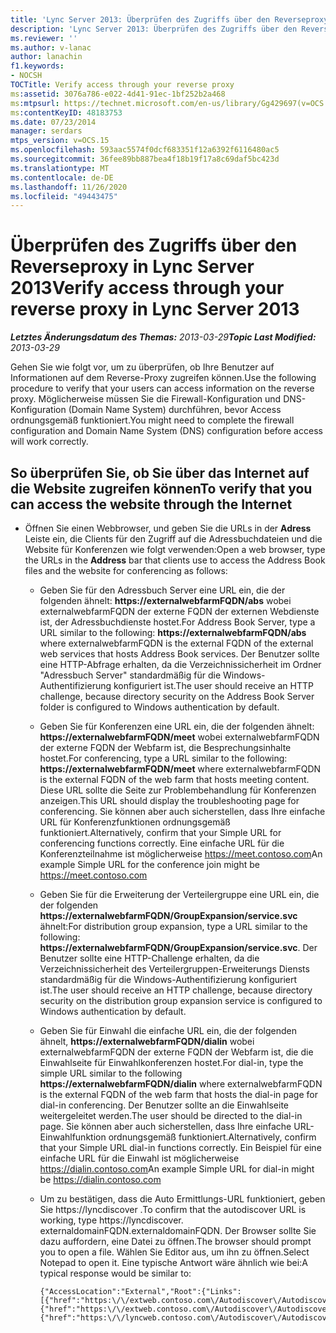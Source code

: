 ```yaml
---
title: 'Lync Server 2013: Überprüfen des Zugriffs über den Reverseproxy'
description: 'Lync Server 2013: Überprüfen des Zugriffs über den Reverse-Proxy'
ms.reviewer: ''
ms.author: v-lanac
author: lanachin
f1.keywords:
- NOCSH
TOCTitle: Verify access through your reverse proxy
ms:assetid: 3076a786-e022-4d41-91ec-1bf252b2a468
ms:mtpsurl: https://technet.microsoft.com/en-us/library/Gg429697(v=OCS.15)
ms:contentKeyID: 48183753
ms.date: 07/23/2014
manager: serdars
mtps_version: v=OCS.15
ms.openlocfilehash: 593aac5574f0dcf683351f12a6392f6116480ac5
ms.sourcegitcommit: 36fee89bb887bea4f18b19f17a8c69daf5bc423d
ms.translationtype: MT
ms.contentlocale: de-DE
ms.lasthandoff: 11/26/2020
ms.locfileid: "49443475"
---
```

# <a name="verify-access-through-your-reverse-proxy-in-lync-server-2013"></a><span data-ttu-id="6f1fa-103">Überprüfen des Zugriffs über den Reverseproxy in Lync Server 2013</span><span class="sxs-lookup"><span data-stu-id="6f1fa-103">Verify access through your reverse proxy in Lync Server 2013</span></span>

<div data-xmlns="http://www.w3.org/1999/xhtml">

<div class="topic" data-xmlns="http://www.w3.org/1999/xhtml" data-msxsl="urn:schemas-microsoft-com:xslt" data-cs="https://msdn.microsoft.com/">

<div data-asp="https://msdn2.microsoft.com/asp">



</div>

<div id="mainSection">

<div id="mainBody"><span data-ttu-id="6f1fa-104">

<span> </span></span><span class="sxs-lookup"><span data-stu-id="6f1fa-104">

<span> </span></span></span>

<span data-ttu-id="6f1fa-105">_**Letztes Änderungsdatum des Themas:** 2013-03-29_</span><span class="sxs-lookup"><span data-stu-id="6f1fa-105">_**Topic Last Modified:** 2013-03-29_</span></span>

<span data-ttu-id="6f1fa-106">Gehen Sie wie folgt vor, um zu überprüfen, ob Ihre Benutzer auf Informationen auf dem Reverse-Proxy zugreifen können.</span><span class="sxs-lookup"><span data-stu-id="6f1fa-106">Use the following procedure to verify that your users can access information on the reverse proxy.</span></span> <span data-ttu-id="6f1fa-107">Möglicherweise müssen Sie die Firewall-Konfiguration und DNS-Konfiguration (Domain Name System) durchführen, bevor Access ordnungsgemäß funktioniert.</span><span class="sxs-lookup"><span data-stu-id="6f1fa-107">You might need to complete the firewall configuration and Domain Name System (DNS) configuration before access will work correctly.</span></span>

<div>

## <a name="to-verify-that-you-can-access-the-website-through-the-internet"></a><span data-ttu-id="6f1fa-108">So überprüfen Sie, ob Sie über das Internet auf die Website zugreifen können</span><span class="sxs-lookup"><span data-stu-id="6f1fa-108">To verify that you can access the website through the Internet</span></span>

  - <span data-ttu-id="6f1fa-109">Öffnen Sie einen Webbrowser, und geben Sie die URLs in der **Adress** Leiste ein, die Clients für den Zugriff auf die Adressbuchdateien und die Website für Konferenzen wie folgt verwenden:</span><span class="sxs-lookup"><span data-stu-id="6f1fa-109">Open a web browser, type the URLs in the **Address** bar that clients use to access the Address Book files and the website for conferencing as follows:</span></span>
    
      - <span data-ttu-id="6f1fa-110">Geben Sie für den Adressbuch Server eine URL ein, die der folgenden ähnelt: **https://externalwebfarmFQDN/abs** wobei externalwebfarmFQDN der externe FQDN der externen Webdienste ist, der Adressbuchdienste hostet.</span><span class="sxs-lookup"><span data-stu-id="6f1fa-110">For Address Book Server, type a URL similar to the following: **https://externalwebfarmFQDN/abs** where externalwebfarmFQDN is the external FQDN of the external web services that hosts Address Book services.</span></span> <span data-ttu-id="6f1fa-111">Der Benutzer sollte eine HTTP-Abfrage erhalten, da die Verzeichnissicherheit im Ordner "Adressbuch Server" standardmäßig für die Windows-Authentifizierung konfiguriert ist.</span><span class="sxs-lookup"><span data-stu-id="6f1fa-111">The user should receive an HTTP challenge, because directory security on the Address Book Server folder is configured to Windows authentication by default.</span></span>
    
      - <span data-ttu-id="6f1fa-112">Geben Sie für Konferenzen eine URL ein, die der folgenden ähnelt: **https://externalwebfarmFQDN/meet** wobei externalwebfarmFQDN der externe FQDN der Webfarm ist, die Besprechungsinhalte hostet.</span><span class="sxs-lookup"><span data-stu-id="6f1fa-112">For conferencing, type a URL similar to the following: **https://externalwebfarmFQDN/meet** where externalwebfarmFQDN is the external FQDN of the web farm that hosts meeting content.</span></span> <span data-ttu-id="6f1fa-113">Diese URL sollte die Seite zur Problembehandlung für Konferenzen anzeigen.</span><span class="sxs-lookup"><span data-stu-id="6f1fa-113">This URL should display the troubleshooting page for conferencing.</span></span> <span data-ttu-id="6f1fa-114">Sie können aber auch sicherstellen, dass Ihre einfache URL für Konferenzfunktionen ordnungsgemäß funktioniert.</span><span class="sxs-lookup"><span data-stu-id="6f1fa-114">Alternatively, confirm that your Simple URL for conferencing functions correctly.</span></span> <span data-ttu-id="6f1fa-115">Eine einfache URL für die Konferenzteilnahme ist möglicherweise https://meet.contoso.com</span><span class="sxs-lookup"><span data-stu-id="6f1fa-115">An example Simple URL for the conference join might be https://meet.contoso.com</span></span>
    
      - <span data-ttu-id="6f1fa-116">Geben Sie für die Erweiterung der Verteilergruppe eine URL ein, die der folgenden **https://externalwebfarmFQDN/GroupExpansion/service.svc** ähnelt:</span><span class="sxs-lookup"><span data-stu-id="6f1fa-116">For distribution group expansion, type a URL similar to the following: **https://externalwebfarmFQDN/GroupExpansion/service.svc**.</span></span> <span data-ttu-id="6f1fa-117">Der Benutzer sollte eine HTTP-Challenge erhalten, da die Verzeichnissicherheit des Verteilergruppen-Erweiterungs Diensts standardmäßig für die Windows-Authentifizierung konfiguriert ist.</span><span class="sxs-lookup"><span data-stu-id="6f1fa-117">The user should receive an HTTP challenge, because directory security on the distribution group expansion service is configured to Windows authentication by default.</span></span>
    
      - <span data-ttu-id="6f1fa-118">Geben Sie für Einwahl die einfache URL ein, die der folgenden ähnelt, **https://externalwebfarmFQDN/dialin** wobei externalwebfarmFQDN der externe FQDN der Webfarm ist, die die Einwahlseite für Einwahlkonferenzen hostet.</span><span class="sxs-lookup"><span data-stu-id="6f1fa-118">For dial-in, type the simple URL similar to the following **https://externalwebfarmFQDN/dialin** where externalwebfarmFQDN is the external FQDN of the web farm that hosts the dial-in page for dial-in conferencing.</span></span> <span data-ttu-id="6f1fa-119">Der Benutzer sollte an die Einwahlseite weitergeleitet werden.</span><span class="sxs-lookup"><span data-stu-id="6f1fa-119">The user should be directed to the dial-in page.</span></span> <span data-ttu-id="6f1fa-120">Sie können aber auch sicherstellen, dass Ihre einfache URL-Einwahlfunktion ordnungsgemäß funktioniert.</span><span class="sxs-lookup"><span data-stu-id="6f1fa-120">Alternatively, confirm that your Simple URL dial-in functions correctly.</span></span> <span data-ttu-id="6f1fa-121">Ein Beispiel für eine einfache URL für die Einwahl ist möglicherweise https://dialin.contoso.com</span><span class="sxs-lookup"><span data-stu-id="6f1fa-121">An example Simple URL for dial-in might be https://dialin.contoso.com</span></span>
    
      - <span data-ttu-id="6f1fa-122">Um zu bestätigen, dass die Auto Ermittlungs-URL funktioniert, geben Sie https://lyncdiscover .</span><span class="sxs-lookup"><span data-stu-id="6f1fa-122">To confirm that the autodiscover URL is working, type https://lyncdiscover.</span></span> <span data-ttu-id="6f1fa-123">externaldomainFQDN.</span><span class="sxs-lookup"><span data-stu-id="6f1fa-123">externaldomainFQDN.</span></span> <span data-ttu-id="6f1fa-124">Der Browser sollte Sie dazu auffordern, eine Datei zu öffnen.</span><span class="sxs-lookup"><span data-stu-id="6f1fa-124">The browser should prompt you to open a file.</span></span> <span data-ttu-id="6f1fa-125">Wählen Sie Editor aus, um ihn zu öffnen.</span><span class="sxs-lookup"><span data-stu-id="6f1fa-125">Select Notepad to open it.</span></span> <span data-ttu-id="6f1fa-126">Eine typische Antwort wäre ähnlich wie bei:</span><span class="sxs-lookup"><span data-stu-id="6f1fa-126">A typical response would be similar to:</span></span>
        
            {"AccessLocation":"External","Root":{"Links":[{"href":"https:\/\/extweb.contoso.com\/Autodiscover\/AutodiscoverService.svc\/root\/domain","token":"Domain"},
            {"href":"https:\/\/extweb.contoso.com\/Autodiscover\/AutodiscoverService.svc\/root\/user","token":"User"},
            {"href":"https:\/\/lyncweb.contoso.com\/Autodiscover\/AutodiscoverService.svc\/root\/oauth\/user","token":"OAuth"}]}}

<span data-ttu-id="6f1fa-127"></div>

</div>

<span> </span>

</div>

</div>

</span><span class="sxs-lookup"><span data-stu-id="6f1fa-127"></div>

</div>

<span> </span>

</div>

</div>

</span></span></div>

